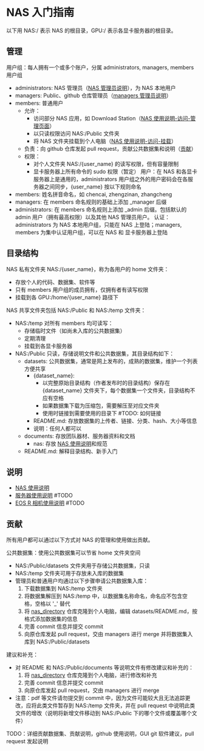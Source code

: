 # NAS 入门指南

以下用 NAS:/ 表示 NAS 的根目录，GPU:/ 表示各显卡服务器的根目录。

## 管理

用户组：每人拥有一个或多个账户，分属 administrators, managers, members 用户组
* administrators: NAS 管理员（[NAS 管理员说明](documents/nas/README_admin.md)），为 NAS 本地用户
* managers: Public、github 仓库管理员（[managers 管理员说明](documents/nas/README_managers.md)）
* members: 普通用户
    * 允许：
        * 访问部分 NAS 应用，如 Download Station（[NAS 使用说明-访问-管理页面](documents/nas/README.md/#访问)）
        * 以只读权限访问 NAS:/Public 文件夹
        * 将 NAS 文件夹挂载到个人电脑（[NAS 使用说明-访问-挂载](documents/nas/README.md/#访问)）
    * 负责：向 github 仓库发起 pull request，贡献公共数据集和说明（[贡献](#贡献)）
    * 权限：
        * 对个人文件夹 NAS:/{user_name} 的读写权限，但有容量限制
        * 显卡服务器上所有命令的 sudo 权限（暂定）
用户：在 NAS 和各显卡服务器上是通用的，administrators 用户组之外的用户密码会在各服务器之间同步，{user_name} 按以下规则命名
* members: 姓名拼音命名，如 chencai, zhengzinan, zhangcheng
* managers: 在 members 命名规则的基础上添加 _manager 后缀
* administrators: 在 members 命名规则上添加 _admin 后缀。包括默认的 admin 用户（拥有最高权限）以及其他 NAS 管理员用户。
认证：administrators 为 NAS 本地用户组，只能在 NAS 上登陆；managers, members 为集中认证用户组，可以在 NAS 和 显卡服务器上登陆


## 目录结构

NAS 私有文件夹 NAS:/{user_name}，称为各用户的 home 文件夹：
* 存放个人的代码、数据集、软件等
* 只有 members 用户组的成员拥有，仅拥有者有读写权限
* 挂载到各 GPU:/home/{user_name} 路径下

NAS 共享文件夹包括 NAS:/Public 和 NAS:/temp 文件夹：
* NAS:/temp 对所有 members 均可读写：
    * 存储临时文件（如尚未入库的公共数据集）
    * 定期清理
    * 挂载到各显卡服务器
* NAS:/Public 只读，存储说明文件和公共数据集，其目录结构如下：
    * datasets: 公共数据集，通常是网上发布的，成熟的数据集，维护一个列表方便共享
        * {dataset_name}: 
            * 以完整原始目录结构（作者发布时的目录结构）保存在 {dataset_name} 文件夹下，每个数据集一个文件夹，目录结构不应有空格
            * 如果数据集下载为压缩包，需要解压至对应文件夹
            * 使用时链接到需要使用的目录下 #TODO: 如何链接
        * README.md: 存放数据集的上传者、链接、分类、hash、大小等信息
        * 说明：任何人都可以
    * documents: 存放团队器材、服务器资料和文档
        * nas: 存放 [NAS 使用说明](documents/nas/README.md)和规范
    * README.md: 解释目录结构、新手入门


## 说明

* [NAS 使用说明](documents/nas/README.md)
* [服务器使用说明](documents/server/README.md) #TODO
* [EOS R 相机使用说明](documents/eos_r/README.md) #TODO


## 贡献

所有用户都可以通过以下方式对 NAS 的管理和使用做出贡献。

公共数据集：使用公共数据集可以节省 home 文件夹空间
* NAS:/Public/datasets 文件夹用于存储公共数据集，只读
* NAS:/temp 文件夹可用于存放未入库的数据集
* 管理员和普通用户均通过以下步骤申请公共数据集入库：
    1. 下载数据集到 NAS:/temp 文件夹
    1. 将数据集解压到 NAS:/temp 中，以数据集名称命名，命名应不包含空格，空格以 '_' 替代
    1. 将 [nas_directory](https://github.com/pidan1231239/nas_directory) 仓库克隆到个人电脑，编辑 datasets/README.md，按格式添加数据集的信息
    1. 完善 commit 信息并提交 commit
    1. 向原仓库发起 pull request，交由 managers 进行 merge 并将数据集入库到 NAS:/Public/datasets

建议和补充：
* 对 README 和 NAS:/Public/documents 等说明文件有修改建议和补充的：
    1. 将 [nas_directory](https://github.com/pidan1231239/nas_directory) 仓库克隆到个人电脑，进行修改和补充
    1. 完善 commit 信息并提交 commit
    1. 向原仓库发起 pull request，交由 managers 进行 merge
* 注意：pdf 等文件请勿提交到 commit 中，因为文件可能较大且无法追踪更改，应将此类文件暂存到 NAS:/temp 文件夹，并在 pull request 中说明此类文件的增改（说明将新增文件移动到 NAS:/Public 下的哪个文件或覆盖哪个文件）

TODO：详细贡献数据集、贡献说明，github 使用说明，GUI git 软件建议，pull request 发起说明


